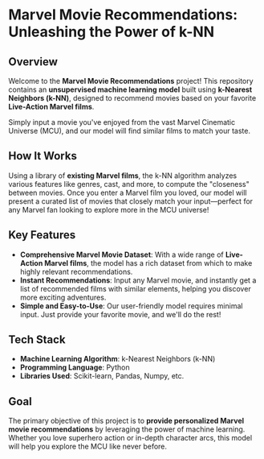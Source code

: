 # Marvel Movie Recommendations: Unleashing the Power of k-NN

## Overview
Welcome to the **Marvel Movie Recommendations** project! This repository contains an **unsupervised machine learning model** built using **k-Nearest Neighbors (k-NN)**, designed to recommend movies based on your favorite **Live-Action Marvel films**.

Simply input a movie you've enjoyed from the vast Marvel Cinematic Universe (MCU), and our model will find similar films to match your taste.

## How It Works
Using a library of **existing Marvel films**, the k-NN algorithm analyzes various features like genres, cast, and more, to compute the "closeness" between movies. Once you enter a Marvel film you loved, our model will present a curated list of movies that closely match your input—perfect for any Marvel fan looking to explore more in the MCU universe!

## Key Features
- **Comprehensive Marvel Movie Dataset**: With a wide range of **Live-Action Marvel films**, the model has a rich dataset from which to make highly relevant recommendations.
- **Instant Recommendations**: Input any Marvel movie, and instantly get a list of recommended films with similar elements, helping you discover more exciting adventures.
- **Simple and Easy-to-Use**: Our user-friendly model requires minimal input. Just provide your favorite movie, and we'll do the rest!

## Tech Stack
- **Machine Learning Algorithm**: k-Nearest Neighbors (k-NN)
- **Programming Language**: Python
- **Libraries Used**: Scikit-learn, Pandas, Numpy, etc.

## Goal
The primary objective of this project is to **provide personalized Marvel movie recommendations** by leveraging the power of machine learning. Whether you love superhero action or in-depth character arcs, this model will help you explore the MCU like never before.
